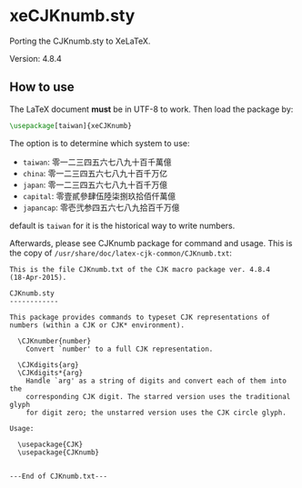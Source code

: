 xeCJKnumb.sty
=============

Porting the CJKnumb.sty to XeLaTeX.

Version: 4.8.4


How to use
----------
The LaTeX document **must** be in UTF-8 to work. Then load the package by:

```latex
\usepackage[taiwan]{xeCJKnumb}
```

The option is to determine which system to use:

- `taiwan`: 零一二三四五六七八九十百千萬億
- `china`: 零一二三四五六七八九十百千万亿
- `japan`: 零一二三四五六七八九十百千万億
- `capital`: 零壹貳參肆伍陸柒捌玖拾佰仟萬億
- `japancap`: 零壱弐参四五六七八九拾百千万億

default is `taiwan` for it is the historical way to write numbers.

Afterwards, please see CJKnumb package for command and usage. This is the copy
of `/usr/share/doc/latex-cjk-common/CJKnumb.txt`:

```
This is the file CJKnumb.txt of the CJK macro package ver. 4.8.4
(18-Apr-2015).

CJKnumb.sty
------------

This package provides commands to typeset CJK representations of
numbers (within a CJK or CJK* environment).

  \CJKnumber{number}
    Convert `number' to a full CJK representation.

  \CJKdigits{arg}
  \CJKdigits*{arg}
    Handle `arg' as a string of digits and convert each of them into the
    corresponding CJK digit. The starred version uses the traditional glyph
    for digit zero; the unstarred version uses the CJK circle glyph.

Usage:

  \usepackage{CJK}
  \usepackage{CJKnumb}


---End of CJKnumb.txt---
```
